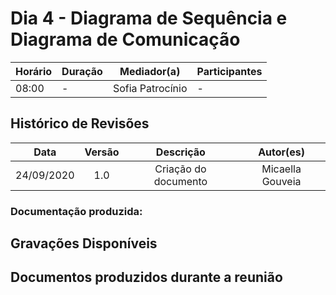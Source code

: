 # Dia 4 - Diagrama de Sequência e Diagrama de Comunicação
| Horário | Duração | Mediador(a) | Participantes |
|---------|---------|-------------|---------------|
| 08:00 | - | Sofia Patrocínio | - |

## Histórico de Revisões

| Data | Versão | Descrição | Autor(es) |
|:----:|:------:|:---------:|:---------:|
| 24/09/2020 | 1.0 | Criação do documento | Micaella Gouveia |


### Documentação produzida: 

## Gravações Disponíveis

## Documentos produzidos durante a reunião